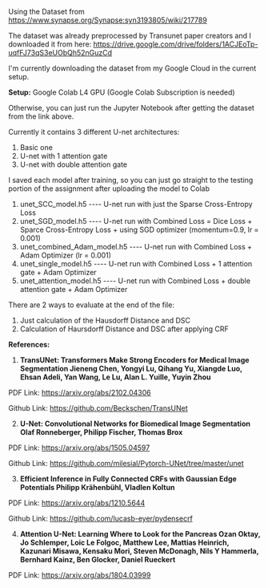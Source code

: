 Using the Dataset from https://www.synapse.org/Synapse:syn3193805/wiki/217789

The dataset was already preprocessed by Transunet paper creators and I downloaded it from here:
https://drive.google.com/drive/folders/1ACJEoTp-uqfFJ73qS3eUObQh52nGuzCd

I'm  currently downloading the dataset from my Google Cloud in the current setup.

**Setup:**
Google Colab L4 GPU (Google Colab Subscription is needed)

Otherwise, you can just run the Jupyter Notebook after getting the dataset from the link above.

Currently it contains 3 different U-net architectures:
1) Basic one
2) U-net with 1 attention gate
3) U-net with double attention gate

I saved each model after training, so you can just go straight to the testing portion of the assignment after uploading the model to Colab
1) unet_SCC_model.h5  ----  U-net run with just the Sparse Cross-Entropy Loss
2) unet_SGD_model.h5  ----  U-net run with Combined Loss = Dice Loss + Sparce Cross-Entropy Loss + using SGD optimizer (momentum=0.9, lr = 0.001)
3) unet_combined_Adam_model.h5 ---- U-net run with Combined Loss + Adam Optimizer (lr = 0.001)
4) unet_single_model.h5 ---- U-net run with Combined Loss + 1 attention gate + Adam Optimizer
5) unet_attention_model.h5 ---- U-net run with Combined Loss + double attention gate + Adam Optimizer

There are 2 ways to evaluate at the end of the file:
1) Just calculation of the Hausdorff Distance and DSC
2) Calculation of Haursdorff Distance and DSC after applying CRF

**References:**

1) **TransUNet: Transformers Make Strong Encoders for Medical Image Segmentation
Jieneng Chen, Yongyi Lu, Qihang Yu, Xiangde Luo, Ehsan Adeli, Yan Wang, Le Lu, Alan L. Yuille, Yuyin Zhou**

PDF Link: https://arxiv.org/abs/2102.04306

Github Link: https://github.com/Beckschen/TransUNet

2) **U-Net: Convolutional Networks for Biomedical Image Segmentation
Olaf Ronneberger, Philipp Fischer, Thomas Brox**

PDF Link: https://arxiv.org/abs/1505.04597

Github Link: https://github.com/milesial/Pytorch-UNet/tree/master/unet

3) **Efficient Inference in Fully Connected CRFs with Gaussian Edge Potentials
Philipp Krähenbühl, Vladlen Koltun**

PDF Link: https://arxiv.org/abs/1210.5644

Github Link: https://github.com/lucasb-eyer/pydensecrf

4) **Attention U-Net: Learning Where to Look for the Pancreas
Ozan Oktay, Jo Schlemper, Loic Le Folgoc, Matthew Lee, Mattias Heinrich, Kazunari Misawa, Kensaku Mori, Steven McDonagh, Nils Y Hammerla, Bernhard Kainz, Ben Glocker, Daniel Rueckert**

PDF Link: https://arxiv.org/abs/1804.03999
